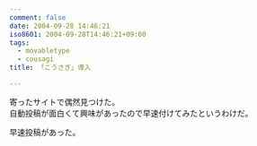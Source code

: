 ```yaml
---
comment: false
date: 2004-09-28 14:46:21
iso8601: 2004-09-28T14:46:21+09:00
tags:
  - movabletype
  - cousagi
title: 「こうさぎ」導入

---
```


<div class="entry-body">
  <p>寄ったサイトで偶然見つけた。<br />
    自動投稿が面白くて興味があったので早速付けてみたというわけだ。</p>

  <p>早速投稿があった。</p>
</div>
